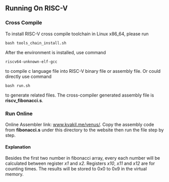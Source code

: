 ## Running On RISC-V

### Cross Compile

To install RISC-V cross compile toolchain in Linux x86_64, please run
```shell
bash tools_chain_install.sh
```
After the environment is installed, use command
```shell
riscv64-unknown-elf-gcc
```
to compile c language file into RISC-V binary file or assembly file.
Or could directly use command
```shell
bash run.sh
```
to generate related files.
The cross-compiler generated assembly file is **riscv_fibonacci.s**.

### Run Online
Online Assembler link: www.kvakil.me/venus/. Copy the assembly code from **fibonacci.s** under this directory to the website then
run the file step by step. 
#### Explanation
Besides the first two number in fibonacci array, every each number will be calculated between register *x1* and *x2*. Registers *x10*, *x11* and *x12* are for counting times. The results will be stored to 0x0 to 0x9 in the virtual memory. 
